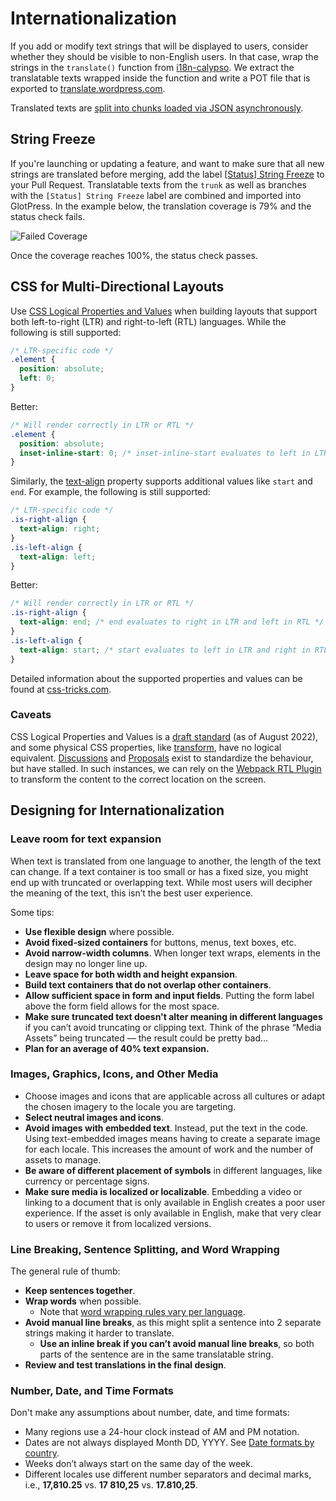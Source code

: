 # Internationalization

If you add or modify text strings that will be displayed to users, consider whether they should be visible to non-English users.
In that case, wrap the strings in the `translate()` function from [i18n-calypso](../packages/i18n-calypso/README.md).
We extract the translatable texts wrapped inside the function and write a POT file that is exported to [translate.wordpress.com](https://translate.wordpress.com/projects/wpcom/).

Translated texts are [split into chunks loaded via JSON asynchronously](translation-chunks.md).

## String Freeze

If you're launching or updating a feature, and want to make sure that all new strings are translated before merging,
add the label [[Status] String Freeze](https://github.com/Automattic/wp-calypso/labels/%5BStatus%5D%20String%20Freeze) to your Pull Request.
Translatable texts from the `trunk` as well as branches with the `[Status] String Freeze` label are combined and imported into GlotPress.
In the example below, the translation coverage is 79% and the status check fails.

<img alt="Failed Coverage" src="https://user-images.githubusercontent.com/31164683/187543186-24274733-dcc3-433b-a784-a6a5899b2300.png">

Once the coverage reaches 100%, the status check passes.

## CSS for Multi-Directional Layouts

Use [CSS Logical Properties and Values](https://developer.mozilla.org/en-US/docs/Web/CSS/CSS_Logical_Properties) when
building layouts that support both left-to-right (LTR) and right-to-left (RTL) languages.
While the following is still supported:

```css
/* LTR-specific code */
.element {
  position: absolute;
  left: 0;
}
```

Better:

```css
/* Will render correctly in LTR or RTL */
.element {
  position: absolute;
  inset-inline-start: 0; /* inset-inline-start evaluates to left in LTR and right in RTL */
}
```

Similarly, the [text-align](https://developer.mozilla.org/en-US/docs/Web/CSS/text-align) property supports additional
values like `start` and `end`. For example, the following is still supported:

```css
/* LTR-specific code */
.is-right-align {
  text-align: right;
}
.is-left-align {
  text-align: left;
}
```

Better:

```css
/* Will render correctly in LTR or RTL */
.is-right-align {
  text-align: end; /* end evaluates to right in LTR and left in RTL */
}
.is-left-align {
  text-align: start; /* start evaluates to left in LTR and right in RTL */
}
```

Detailed information about the supported properties and values can be found at [css-tricks.com](https://css-tricks.com/building-multi-directional-layouts/).

### Caveats

CSS Logical Properties and Values is a [draft standard](https://drafts.csswg.org/css-logical/) (as of August 2022), and
some physical CSS properties, like [transform](https://developer.mozilla.org/en-US/docs/Web/CSS/transform), have no logical
equivalent. [Discussions](https://github.com/w3c/csswg-drafts/issues/1544) and [Proposals](https://github.com/w3c/fxtf-drafts/issues/311)
exist to standardize the behaviour, but have stalled.
In such instances, we can rely on the [Webpack RTL Plugin](https://github.com/Automattic/wp-calypso/tree/trunk/packages/webpack-rtl-plugin)
to transform the content to the correct location on the screen.

## Designing for Internationalization

### Leave room for text expansion

When text is translated from one language to another,
the length of the text can change. If a text container is too small or has a fixed size,
you might end up with truncated or overlapping text. While most users will decipher the meaning
of the text, this isn’t the best user experience.

Some tips:

- **Use flexible design** where possible.
- **Avoid fixed-sized containers** for buttons, menus, text boxes, etc.
- **Avoid narrow-width columns**. When longer text wraps, elements in the design may no longer line up.
- **Leave space for both width and height expansion**.
- **Build text containers that do not overlap other containers**.
- **Allow sufficient space in form and input fields**. Putting the form label above the form field allows for the most space.
- **Make sure truncated text doesn't alter meaning in different languages** if you can’t avoid truncating or clipping text.
  Think of the phrase “Media Assets” being truncated –– the result could be pretty bad…
- **Plan for an average of 40% text expansion.**

### Images, Graphics, Icons, and Other Media

- Choose images and icons that are applicable across all cultures or adapt the chosen imagery to the locale you are targeting.
- **Select neutral images and icons**.
- **Avoid images with embedded text**. Instead, put the text in the code. Using text-embedded images means having to create a separate image for each locale.
  This increases the amount of work and the number of assets to manage.
- **Be aware of different placement of symbols** in different languages, like currency or percentage signs.
- **Make sure media is localized or localizable**. Embedding a video or linking to a document that is only available in English creates a poor user experience.
  If the asset is only available in English, make that very clear to users or remove it from localized versions.

### Line Breaking, Sentence Splitting, and Word Wrapping

The general rule of thumb:

- **Keep sentences together**.
- **Wrap words** when possible.
  - Note that [word wrapping rules vary per language](https://www.w3.org/International/articles/typography/linebreak.en).
- **Avoid manual line breaks**, as this might split a sentence into 2 separate strings making it harder to translate.
  - **Use an inline break if you can’t avoid manual line breaks**, so both parts of the sentence are in the same translatable string.
- **Review and test translations in the final design**.

### Number, Date, and Time Formats

Don't make any assumptions about number, date, and time formats:

- Many regions use a 24-hour clock instead of AM and PM notation.
- Dates are not always displayed Month DD, YYYY. See [Date formats by country](https://en.wikipedia.org/wiki/Date_format_by_country).
- Weeks don’t always start on the same day of the week.
- Different locales use different number separators and decimal marks, i.e., **17,810.25** vs. **17 810,25** vs. **17.810,25**.
